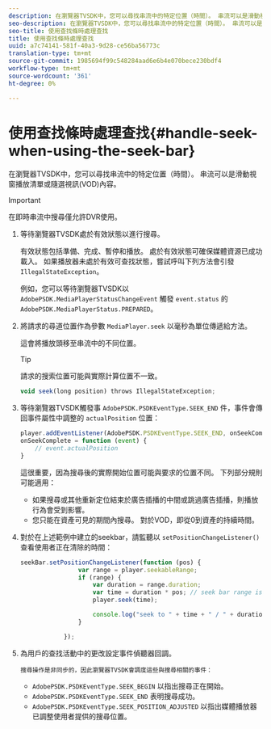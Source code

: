 ```yaml
---
description: 在瀏覽器TVSDK中，您可以尋找串流中的特定位置（時間）。 串流可以是滑動視窗播放清單或隨選視訊(VOD)內容。
seo-description: 在瀏覽器TVSDK中，您可以尋找串流中的特定位置（時間）。 串流可以是滑動視窗播放清單或隨選視訊(VOD)內容。
seo-title: 使用查找條時處理查找
title: 使用查找條時處理查找
uuid: a7c74141-581f-40a3-9d28-ce56ba56773c
translation-type: tm+mt
source-git-commit: 1985694f99c548284aad6e6b4e070bece230bdf4
workflow-type: tm+mt
source-wordcount: '361'
ht-degree: 0%

---
```



# 使用查找條時處理查找{#handle-seek-when-using-the-seek-bar}

在瀏覽器TVSDK中，您可以尋找串流中的特定位置（時間）。 串流可以是滑動視窗播放清單或隨選視訊(VOD)內容。

>[!IMPORTANT]
>
>在即時串流中搜尋僅允許DVR使用。

1. 等待瀏覽器TVSDK處於有效狀態以進行搜尋。

   有效狀態包括準備、完成、暫停和播放。 處於有效狀態可確保媒體資源已成功載入。 如果播放器未處於有效可查找狀態，嘗試呼叫下列方法會引發 `IllegalStateException`。

   例如，您可以等待瀏覽器TVSDK以 `AdobePSDK.MediaPlayerStatusChangeEvent` 觸發 `event.status` 的 `AdobePSDK.MediaPlayerStatus.PREPARED`。

1. 將請求的尋道位置作為參數 `MediaPlayer.seek` 以毫秒為單位傳遞給方法。

   這會將播放頭移至串流中的不同位置。

   >[!TIP]
   >
   >請求的搜索位置可能與實際計算位置不一致。

   ```js
   void seek(long position) throws IllegalStateException;
   ```

1. 等待瀏覽器TVSDK觸發事 `AdobePSDK.PSDKEventType.SEEK_END` 件，事件會傳回事件屬性中調整的 `actualPosition` 位置：

   ```js
   player.addEventListener(AdobePSDK.PSDKEventType.SEEK_END, onSeekComplete); 
   onSeekComplete = function (event) {
       // event.actualPosition
   }
   ```

   這很重要，因為搜尋後的實際開始位置可能與要求的位置不同。 下列部分規則可能適用：

   * 如果搜尋或其他重新定位結束於廣告插播的中間或跳過廣告插播，則播放行為會受到影響。
   * 您只能在資產可見的期間內搜尋。 對於VOD，即從0到資產的持續時間。

1. 對於在上述範例中建立的seekbar，請監聽以 `setPositionChangeListener()` 查看使用者正在清除的時間：

   ```js
   seekBar.setPositionChangeListener(function (pos) { 
                   var range = player.seekableRange; 
                   if (range) { 
                       var duration = range.duration; 
                       var time = duration * pos; // seek bar range is [0,1] 
                       player.seek(time); 
   
                       console.log("seek to " + time + " / " + duration); 
                   } 
   
               }); 
   ```

1. 為用戶的查找活動中的更改設定事件偵聽器回調。

       搜尋操作是非同步的，因此瀏覽器TVSDK會調度這些與搜尋相關的事件：
   
   * `AdobePSDK.PSDKEventType.SEEK_BEGIN` 以指出搜尋正在開始。
   * `AdobePSDK.PSDKEventType.SEEK_END` 表明搜尋成功。
   * `AdobePSDK.PSDKEventType.SEEK_POSITION_ADJUSTED` 以指出媒體播放器已調整使用者提供的搜尋位置。


